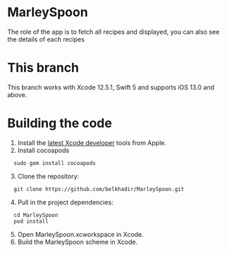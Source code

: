 # MarleySpoon
The role of the app is to fetch all recipes and displayed, you can also see the details of each recipes

# This branch 
This branch works with Xcode 12.5.1, Swift 5 and supports iOS 13.0 and above.

# Building the code
1. Install the [latest Xcode developer](https://developer.apple.com/xcode/downloads/) tools from Apple.
2. Install cocoapods
``` 
  sudo gem install cocoapods
```
3. Clone the repository:
```
  git clone https://github.com/belkhadir/MarleySpoon.git
```
4. Pull in the project dependencies:
```
  cd MarleySpoon
  pod install
```
5. Open MarleySpoon.xcworkspace in Xcode.
6. Build the MarleySpoon scheme in Xcode.

